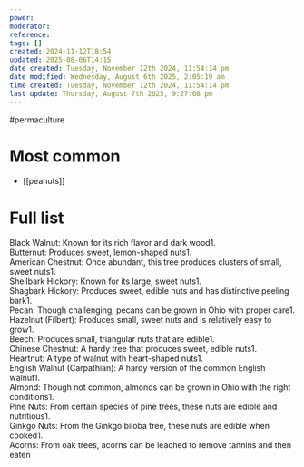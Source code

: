 ```yaml
---
power: 
moderator: 
reference: 
tags: []
created: 2024-11-12T18:54
updated: 2025-08-06T14:15
date created: Tuesday, November 12th 2024, 11:54:14 pm
date modified: Wednesday, August 6th 2025, 2:05:19 am
time created: Tuesday, November 12th 2024, 11:54:14 pm
last update: Thursday, August 7th 2025, 9:27:08 pm
---
```

#permaculture 

# Most common
- [[peanuts]]
# Full list
Black Walnut: Known for its rich flavor and dark wood1.  
Butternut: Produces sweet, lemon-shaped nuts1.  
American Chestnut: Once abundant, this tree produces clusters of small, sweet nuts1.  
Shellbark Hickory: Known for its large, sweet nuts1.  
Shagbark Hickory: Produces sweet, edible nuts and has distinctive peeling bark1.  
Pecan: Though challenging, pecans can be grown in Ohio with proper care1.  
Hazelnut (Filbert): Produces small, sweet nuts and is relatively easy to grow1.  
Beech: Produces small, triangular nuts that are edible1.  
Chinese Chestnut: A hardy tree that produces sweet, edible nuts1.  
Heartnut: A type of walnut with heart-shaped nuts1.  
English Walnut (Carpathian): A hardy version of the common English walnut1.  
Almond: Though not common, almonds can be grown in Ohio with the right conditions1.  
Pine Nuts: From certain species of pine trees, these nuts are edible and nutritious1.  
Ginkgo Nuts: From the Ginkgo biloba tree, these nuts are edible when cooked1.  
Acorns: From oak trees, acorns can be leached to remove tannins and then eaten